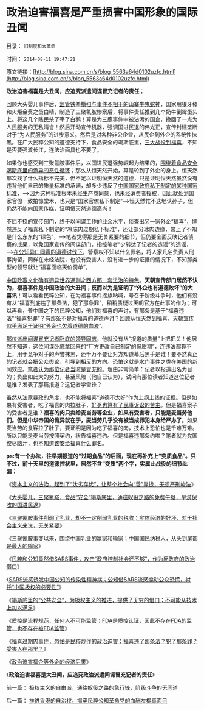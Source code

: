 # 政治迫害福喜是严重损害中国形象的国际丑闻

目录： `旧制度和大革命` 

时间： `2014-08-11 19:47:21` 

原文链接：[http://blog.sina.com.cn/s/blog_5563a64d0102uzfc.html](http://blog.sina.com.cn/s/blog_5563a64d0102uzfc.html)

**政治迫害福喜是大丑闻，应追究派遣间谍冒充记者的责任**；

回顾大头婴儿事件后，[监管铁拳横扫与事件不相干的山寨牛鬼蛇神](../../../2014/6/24/“监管”推动了从大头婴儿到三聚氰胺的国进民退，及惨案.md)，国家用狼牙棒和火炬金奖之蛋白精，制造了三聚氰胺惨案后，将事件责任推到几个奶牛倒霉蛋头上。将这几个贱民杀了宰了白鹅！算是为三鹿事件中被沾污的国企，挽回了一点为人民服务的无私清誉！然后开动宣传机器，强调国进民退的伟光正，宣传封建垄断对于“为人民服务”的进步意义。然后是对各种非公企业，从民企到外企的系统性抹黑。在广大民粹公知的道德支持下，食品安全的竭斯底里，[三大战役到福喜](../../../2014/8/10/政治迫害福企等外企的经济后果.md)，不知是否要强渡长江，连法治面具也不要了。

如果你也感受到三聚氰胺事件后，以国进民退强势崛起为结果的，[围绕着食品安全竭斯底里的诡异的恶性循环](../../../2014/6/9/从三聚氰胺到竭斯底里，喉舌操纵着诡异的恶性循环.md)；那么从恒天然开始，算是轮到了外企的身上。恒天然那次找了什么指标不完美，但不足以证明恒天然的道德，只是证明恒天然虽然没有违背他们自已的质量标准的承诺，却多少违反了[中国国家政府私下制定的某种国家标准](../../../2014/6/5/中国国家标准是“严刑峻法”的细则,需要百倍于美国的公务员编制.md)，——>因为这种标准根本未经生产商同意，也未经消费者授权，因此就处划国家官僚一致拍惊堂木，也只是“国家官僚私下制定”——>恒天然忙不迭地认孙子，但仍然不能向国家传媒，证明恒天然道德高尚！

不屈不挠的宣传部门，终于以间谍工作的业余水平，[侦查出另一家外企“福喜”，](../../../2014/6/22/俺国乳业全面封建化后，一系列“为国争光”的逻辑后果.md)悍然违反了福喜私下制定的“冷冻肉过期私下标准”，还让部分冰肉边缘，带上了不知是什么东东的“绿色”，——>笔者觉得那是无关紧要的细节，但仍要全面反映记者侦察的成果，以免国家宣传的间谍部门，指控笔者“少转达了记者的造谣”的造谣，——>[在公知异口同声的道德讨伐下](../../../2014/8/9/福喜过期肉事件，恐怕是民粹炒作的政治迫害.md)，警察权不知以什么罪名，将人家几名负责人刑事拘留，同样在未经法院，也没有受害人，没有进一步的证据的情况下，不知那类型的领导就让“福喜面临天价罚单”。

[中国政客文化确有迥异世界通则之西方那一套法治的特色](../../../2014/8/10/中国（文人＝政客）最强大的武器是“缺乏逻辑=自相矛盾”.md)。**天朝宣传部门居然不认为，福喜事件是中国政治的大丑闻；反而以为是证明了“外企也有道德败坏”的大喜讯**！可以看看民粹公知，在为福喜事件摇旗呐喊，号召于阶级斗争时，他们有没有从“福喜到底违了那条法，犯了那条罪”，稍稍质疑过天朝官方在此事的作为；可以再看，普中国之下的民粹公知，他们对福喜的声讨，有那条是基于“福喜违法”“福喜犯罪”？有那条不是对福喜的道德声讨？回顾从恒天然到福喜，天[朝宣传似乎满足于证明“外企也欠着道德的血液](../../../2012/1/14/中国改革谨防改到印度失败的道路上.md)”。

[那位派出间谍冒充记者卧底的领导同志](../../../2012/5/2/东方传统狙击西方民主.md)，他就没有从“报道的质量”上把把关！他居然不知道，这位间谍卧底拿回来的“厂方更改自已制定的保质期”，连违法都算不上，用于竞争对手的声誉抹黑，还千万不要让对方知道幕后黑手是谁！要不然真正的记者就会把公众舆论，引导到相反的方向。恐怕这就是水门事件之类在美国的新闻效应。[笔者认为那位记者当时是冒充的](../../../2012/4/19/反对管制传媒的记者们，要求管制各行各业.md)。理由非常简单：记者以报道出名为目的；负出如此大的努力，甚至风险（他自已认为），试问有那位读者知道这位记者是谁？发表了那篇报道？这记者学雷锋？

虽然从法家暴政的角度，也不能将福喜“道德不太好”作为上纲上线的证据。但是如果有受害者，吃了福喜的肉拉肚子，[好歹也算有了民事诉讼的苦主](../../../2012/4/25/“受害者举证”排除斯大林正义.md)。但是福喜案子的受害者是谁？**福喜的肉只卖给麦当劳等企业，如果有受害者，只能是麦当劳他们。但是中华帝国的诡异就在于，麦当劳几乎没有被当成罪犯本身给严办了**。如果麦当劳的食客拉了肚子，要证明是因为吃了福喜的肉，技术上恐怕也是千难万难。所以只能是麦当劳按照契约，状告福喜违约。但是福喜违那条约啦？笔者就为党国绞尽脑汁，[也不知道该安给福喜什么罪名](../../../2012/4/28/科学地衡量制造冤案的社会效益.md)。

**ps:有一个办法，往早期报道的“过期食品”的后面，现在再补充上“变质食品”。只不过，前十天里的道德控状里，居然不含“变质”两个字，实属此战役的细节纰漏**；

《[资本主义的法治，起到了“汰劣存优”，让整个社会向“善”靠拢，无须严刑峻法](../../../2014/6/26/资本主义的“逐利”缔造了空前善德的公民社会.md)》

《[大头婴儿，三聚氰胺，食品“安全”竭斯底里，通往奴役之路的免费午餐，旱涝保收的国进民退](../../../2014/6/28/损人不利已的愚民，损民不利已的公知，肥水不外流的国企.md)》

《[三聚氰胺事件削弱了乳业，却不一定削弱乳业的税收；实体经济的好坏，对于社会主义来说，无关紧要](../../../2014/6/30/三聚氰胺事变的好处，坏处，无所谓，及不同的衡量标准.md)》

《[三聚氰胺事变以来，围绕中国乳业的赢家和输家；中国国民纳税人，从头到尾都是最大的输家](../../../2014/7/2/三聚氰胺事变以来，围绕中国乳业的赢家和输家；.md)》

《[民粹和公知竟然借SARS事件，攻击“政府控制社会还不够”，作为反政府的政治借口](../../../2014/7/5/俺国民粹推动的国进民退，兼谈SARS事变后的竭斯底里.md)》

《[SARS流感诱发中国公知的传染性精神病；公知借SARS流感煽动公众恐慌，衬托“中国极权的必要性”](../../../2014/7/9/SARS流感诱发中国公知的传染性精神病.md)》

《[竭斯底里的“公共安全”，为极权主义的推进，提供了无穷的借口；不可能从技术上加以满足](../../../2014/7/15/竭斯底里的“公共安全”，为极权主义的推进，提供了无穷的借口；.md)》

《[质控是流程规范，任何人不可能监管；FDA是质控认证，因此不存在FDA的监管，也不存在被FDA监管](../../../2014/7/14/中国官方和公知，都不能区别“质检vs质控”，及FDA；.md)》

《[福喜过期肉事件，恐怕是民粹炒作的政治迫害；福喜违了那条法？犯了那条罪？受害人在那里？](../../../2014/8/9/福喜过期肉事件，恐怕是民粹炒作的政治迫害.md)》

《[政治迫害福企等外企的经济后果](../../../2014/8/10/政治迫害福企等外企的经济后果.md)》

《**政治迫害福喜是大丑闻，应追究政治派遣间谍冒充记者的责任**》

前一篇： [极权主义的自由派，通往奴役之路的急行锋，阶级斗争的无间道](../../../2014/8/12/极权主义的自由派，通往奴役之路的急行锋，阶级斗争的无间道.md)

后一篇： [推进香港的自治权，揭穿民粹公知革命党的血酬左棍真面目](../../../2014/8/11/推进香港的自治权，揭穿民粹公知革命党的血酬左棍真面目.md)

